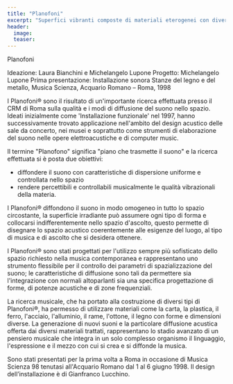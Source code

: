 ```yaml
---
title: "Planofoni"
excerpt: "Superfici vibranti composte di materiali eterogenei con diverse dimensioni e coloratura. I Planofoni® diffondono il suono in modo coerente e omogeneo su tutta la superficie, con caratteristiche dipendenti dalla qualità della materia e dalla geometria della forma."
header:
  image:
  teaser:
---
```



Planofoni

Ideazione: Laura Bianchini e Michelangelo Lupone
Progetto: Michelangelo Lupone
Prima presentazione: Installazione sonora Stanze del legno e del metallo, Musica Scienza, Acquario Romano – Roma, 1998



I Planofoni® sono il risultato di un'importante ricerca effettuata presso il CRM di Roma sulla qualità e i modi di diffusione del suono nello spazio. Ideati inizialmente come 'Installazione funzionale' nel 1997, hanno successivamente trovato applicazione nell'ambito del design acustico delle sale da concerto, nei musei e soprattutto come strumenti di elaborazione del suono nelle opere elettroacustiche e di computer music.

Il termine "Planofono" significa "piano che trasmette il suono" e la ricerca effettuata si è posta due obiettivi:

- diffondere il suono con caratteristiche di dispersione uniforme e controllata nello spazio
- rendere percettibili e controllabili musicalmente le qualità vibrazionali della materia.

I Planofoni® diffondono il suono in modo omogeneo in tutto lo spazio circostante, la superficie irradiante può assumere ogni tipo di forma e collocarsi indifferentemente nello spazio d'ascolto, questo permette di disegnare lo spazio acustico coerentemente alle esigenze del luogo, al tipo di musica e di ascolto che si desidera ottenere.

I Planofoni® sono stati progettati per l'utilizzo sempre più sofisticato dello spazio richiesto nella musica contemporanea e rappresentano uno strumento flessibile per il controllo dei parametri di spazializzazione del suono; le caratteristiche di diffusione sono tali da permettere sia l'integrazione con normali altoparlanti sia una specifica progettazione di forme, di potenze acustiche e di zone frequenziali.

La ricerca musicale, che ha portato alla costruzione di diversi tipi di Planofoni®, ha permesso di utilizzare materiali come la carta, la plastica, il ferro, l'acciaio, l'alluminio, il rame, l'ottone, il legno con forme e dimensioni diverse. La generazione di nuovi suoni e la particolare diffusione acustica offerta dai diversi materiali trattati, rappresentano lo stadio avanzato di un pensiero musicale che integra in un solo complesso organismo il linguaggio, l'espressione e il mezzo con cui si crea e si diffonde la musica.

Sono stati presentati per la prima volta a Roma in occasione di Musica Scienza 98 tenutasi all'Acquario Romano dal 1 al 6 giugno 1998. Il design dell’installazione è di Gianfranco Lucchino.
